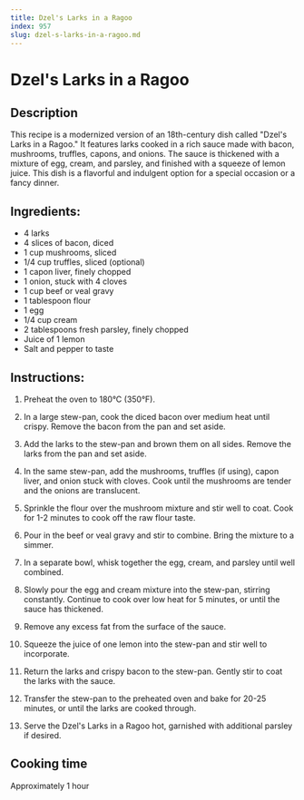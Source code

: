 ```yaml
---
title: Dzel's Larks in a Ragoo
index: 957
slug: dzel-s-larks-in-a-ragoo.md
---
```


# Dzel's Larks in a Ragoo

## Description
This recipe is a modernized version of an 18th-century dish called "Dzel's Larks in a Ragoo." It features larks cooked in a rich sauce made with bacon, mushrooms, truffles, capons, and onions. The sauce is thickened with a mixture of egg, cream, and parsley, and finished with a squeeze of lemon juice. This dish is a flavorful and indulgent option for a special occasion or a fancy dinner.

## Ingredients:
- 4 larks
- 4 slices of bacon, diced
- 1 cup mushrooms, sliced
- 1/4 cup truffles, sliced (optional)
- 1 capon liver, finely chopped
- 1 onion, stuck with 4 cloves
- 1 cup beef or veal gravy
- 1 tablespoon flour
- 1 egg
- 1/4 cup cream
- 2 tablespoons fresh parsley, finely chopped
- Juice of 1 lemon
- Salt and pepper to taste

## Instructions:
1. Preheat the oven to 180°C (350°F).

2. In a large stew-pan, cook the diced bacon over medium heat until crispy. Remove the bacon from the pan and set aside.

3. Add the larks to the stew-pan and brown them on all sides. Remove the larks from the pan and set aside.

4. In the same stew-pan, add the mushrooms, truffles (if using), capon liver, and onion stuck with cloves. Cook until the mushrooms are tender and the onions are translucent.

5. Sprinkle the flour over the mushroom mixture and stir well to coat. Cook for 1-2 minutes to cook off the raw flour taste.

6. Pour in the beef or veal gravy and stir to combine. Bring the mixture to a simmer.

7. In a separate bowl, whisk together the egg, cream, and parsley until well combined.

8. Slowly pour the egg and cream mixture into the stew-pan, stirring constantly. Continue to cook over low heat for 5 minutes, or until the sauce has thickened.

9. Remove any excess fat from the surface of the sauce.

10. Squeeze the juice of one lemon into the stew-pan and stir well to incorporate.

11. Return the larks and crispy bacon to the stew-pan. Gently stir to coat the larks with the sauce.

12. Transfer the stew-pan to the preheated oven and bake for 20-25 minutes, or until the larks are cooked through.

13. Serve the Dzel's Larks in a Ragoo hot, garnished with additional parsley if desired.

## Cooking time
Approximately 1 hour